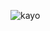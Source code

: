 ![kayo](https://user-images.githubusercontent.com/80107021/158562400-fb09749e-a027-40e1-b9bb-b7e367331bb3.png)

